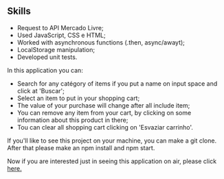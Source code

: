 ## Skills

- Request to API Mercado Livre;
- Used JavaScript, CSS e HTML;
- Worked with asynchronous functions (.then, async/awayt);
- LocalStorage manipulation;
- Developed unit tests.

In this application you can:

- Search for any catégory of items if you put a name on input space and click at 'Buscar';
- Select an item to put in your shopping cart;
- The value of your purchase will change after all include item;
- You can remove any item from your cart, by clicking on some information about this product in there;
- Tou can clear all shopping cart clicking on 'Esvaziar carrinho'.


If you'll like to see this project on your machine, you can make a git clone. After that please make an npm install and npm start.

Now if you are interested just in seeing this application on air, please click [here.](https://jubarcelos.github.io/shoppingCart/)
